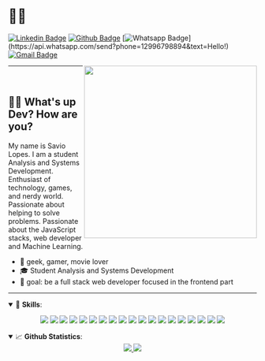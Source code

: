 # :man_technologist: 

[![Linkedin Badge](https://img.shields.io/badge/savio-lopes-blue?style=flat-square&logo=Linkedin&logoColor=white&link=https://https://www.linkedin.com/in/savio-lopes/)](https://www.linkedin.com/in/savio-lopes/) 
[![Github Badge](https://img.shields.io/badge/-Github-000?style=flat-square&logo=Github&logoColor=white&link=https://github.com/savio-2-lopes)](https://github.com/savio-2-lopes)
[![Whatsapp Badge](https://img.shields.io/badge/-Whatsapp-4CA143?style=flat-square&labelColor=4CA143&logo=whatsapp&logoColor=white&link=https://api.whatsapp.com/send?phone=12996798894&text=Hello!)](https://api.whatsapp.com/send?phone=12996798894&text=Hello!)
[![Gmail Badge](https://img.shields.io/badge/-Gmail-c14438?style=flat-square&logo=Gmail&logoColor=white&link=mailto:savioaugulopes@gmail.com)](mailto:savioaugulopes@gmail.com)

<img align="right" src="https://whybluehost.com/wp-content/uploads/2020/04/gif-1.gif" width="350px;"/>

---

<!--
## :pushpin: Table of Contents
/*
- [About](#sobre)
- [Technologies](#tech)
- [Skills](#skill)
- [Languages](#lang)
- [Hobbies](#hobbie)
- [Github Statistics](#stats)
*/-->
<br>

<a id="sobre"></a>

## 👋🏽 What's up Dev? How are you?


My name is Savio Lopes. I am a student Analysis and Systems Development. 
Enthusiast of technology, games, and nerdy world. Passionate about helping to solve problems. 
Passionate about the JavaScript stacks, web developer and Machine Learning.

- 💜 geek, gamer, movie lover
- 🎓 Student Analysis and Systems Development
- 🎯 goal: be a full stack web developer focused in the frontend part

---


<a id="tech"></a>
<details open>
  <summary>🚀 <b>Skills</b>:</summary>

<p align="center">
<img src=https://img.shields.io/badge/-Python-2E2EFE?style=flat-square&logo=Python&logoColor=white&link=https://www.python.org/"/>
<img src=https://img.shields.io/badge/-Java-FF0000?style=flat-square&logo=Java&logoColor=white&link=https://www.java.com/pt_BR/"/>
<img src=http://img.shields.io/badge/-Javascript-C5C204?style=flat-square&logo=Javascript&logoColor=white&link=https://www.javascript.com/"/>
<img src=http://img.shields.io/badge/-CSS-0000FF?style=flat-square&logo=CSS3&logoColor=white&https://developer.mozilla.org/pt-BR/docs/Web/CSS"/>
<img src=http://img.shields.io/badge/-HTML-E88726?style=flat-square&logo=HTML5&logoColor=white&link=https://developer.mozilla.org/pt-BR/docs/Web/HTML"/>
<img src=http://img.shields.io/badge/-PHP-0000FF?style=flat-square&logo=php&logoColor=white&link=https://www.php.net/"/>

<img src="https://img.shields.io/badge/-Git-FF0000?style=flat-square&logo=git&logoColor=white&link=https://git-scm.com"/>
<img src="https://img.shields.io/badge/-GitHub-000?style=flat-square&logo=github&logoColor=white&link=https://github.com"/>
<img src="https://img.shields.io/badge/-Docker-0000FF?style=flat-square&logo=docker&logoColor=white&link=https://www.docker.com/"/>
<img src="https://img.shields.io/badge/-Bootstrap-0000FF?style=flat-square&logo=bootstrap&logoColor=white&link=https://getbootstrap.com/"/>
<img src="https://img.shields.io/badge/-Mongodb-227025?style=flat-square&logo=mongodb&logoColor=white&link=https://www.mongodb.com/"/>
<img src="https://img.shields.io/badge/-MySQL-0000FF?style=flat-square&logo=MySQL&logoColor=white&link=https://www.mysql.com/"/>

<img src="https://img.shields.io/badge/-React-0000FF?style=flat-square&logo=react&logoColor=white&link=https://pt-br.reactjs.org/"/>
<img src=https://img.shields.io/badge/-Expo-070707?style=flat-square&logo=expo&logoColor=white&link=https://expo.io/"/>
<img src=https://img.shields.io/badge/-Nestjs-FF0000?style=flat-square&logo=nestjs&logoColor=white&link=https://nestjs.com/"/>
<img src=https://img.shields.io/badge/-TypeScript-0000FF?style=flat-square&logo=typescript&logoColor=white&link=https://www.typescriptlang.org/"/>
<img src=https://img.shields.io/badge/-Dart-0000FF?style=flat-square&logo=dart&logoColor=white&link=https://dart.dev/"/>
<img src=https://img.shields.io/badge/-Flutter-0000FF?style=flat-square&logo=flutter&logoColor=white&link=https://flutter.dev/"/>
<img src=https://img.shields.io/badge/-Firebase-E88726?style=flat-square&logo=firebase&logoColor=white&link=https://firebase.google.com/?hl=pt-br"/>

</p>
</details>

<a id="skill"></a>

<details open>
  <summary>📈 <b>Github Statistics</b>:</summary>
  <div align="center"> 
     <a href="">
      <img src="https://github-readme-stats.vercel.app/api?username=savio-2-lopes&show_icons=true&include_all_commits=true&count_private=true&&hide=issues&theme=tokyonight"/>
    </a>
    <a href="">
      <img src="https://github-readme-stats.vercel.app/api/top-langs/?username=savio-2-lopes&layout=compact&theme=tokyonight">
    </a>
</div
<br/>
</details>
